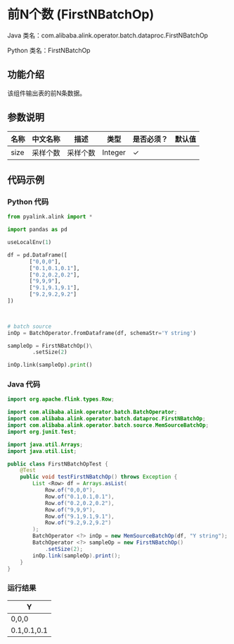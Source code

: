 # 前N个数 (FirstNBatchOp)
Java 类名：com.alibaba.alink.operator.batch.dataproc.FirstNBatchOp

Python 类名：FirstNBatchOp


## 功能介绍
该组件输出表的前N条数据。

## 参数说明

| 名称 | 中文名称 | 描述 | 类型 | 是否必须？ | 默认值 |
| --- | --- | --- | --- | --- | --- |
| size | 采样个数 | 采样个数 | Integer | ✓ |  |



## 代码示例
### Python 代码
```python
from pyalink.alink import *

import pandas as pd

useLocalEnv(1)

df = pd.DataFrame([
       ["0,0,0"],
       ["0.1,0.1,0.1"],
       ["0.2,0.2,0.2"],
       ["9,9,9"],
       ["9.1,9.1,9.1"],
       ["9.2,9.2,9.2"]
])
    


# batch source 
inOp = BatchOperator.fromDataframe(df, schemaStr='Y string')

sampleOp = FirstNBatchOp()\
        .setSize(2)

inOp.link(sampleOp).print()

```
### Java 代码
```java
import org.apache.flink.types.Row;

import com.alibaba.alink.operator.batch.BatchOperator;
import com.alibaba.alink.operator.batch.dataproc.FirstNBatchOp;
import com.alibaba.alink.operator.batch.source.MemSourceBatchOp;
import org.junit.Test;

import java.util.Arrays;
import java.util.List;

public class FirstNBatchOpTest {
	@Test
	public void testFirstNBatchOp() throws Exception {
		List <Row> df = Arrays.asList(
			Row.of("0,0,0"),
			Row.of("0.1,0.1,0.1"),
			Row.of("0.2,0.2,0.2"),
			Row.of("9,9,9"),
			Row.of("9.1,9.1,9.1"),
			Row.of("9.2,9.2,9.2")
		);
		BatchOperator <?> inOp = new MemSourceBatchOp(df, "Y string");
		BatchOperator <?> sampleOp = new FirstNBatchOp()
			.setSize(2);
		inOp.link(sampleOp).print();
	}
}
```

### 运行结果


|Y|
|---|
|0,0,0|
|0.1,0.1,0.1|
